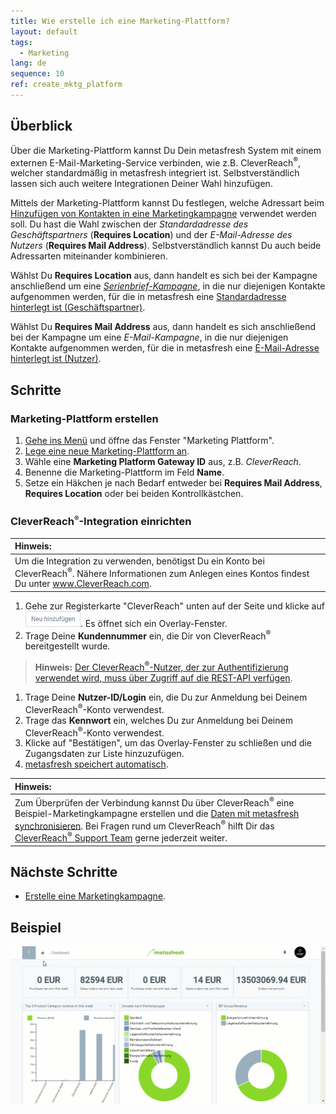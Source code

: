 ```yaml
---
title: Wie erstelle ich eine Marketing-Plattform?
layout: default
tags:
  - Marketing
lang: de
sequence: 10
ref: create_mktg_platform
---
```


## Überblick
Über die Marketing-Plattform kannst Du Dein metasfresh System mit einem externen E-Mail-Marketing-Service verbinden, wie z.B. CleverReach<sup>&#174;</sup>, welcher standardmäßig in metasfresh integriert ist. Selbstverständlich lassen sich auch weitere Integrationen Deiner Wahl hinzufügen.

Mittels der Marketing-Plattform kannst Du festlegen, welche Adressart beim [Hinzufügen von Kontakten in eine Marketingkampagne](MKTG-Kampagne_Kontakte_hinzufuegen) verwendet werden soll. Du hast die Wahl zwischen der *Standardadresse des Geschäftspartners* (**Requires Location**) und der *E-Mail-Adresse des Nutzers* (**Requires Mail Address**). Selbstverständlich kannst Du auch beide Adressarten miteinander kombinieren.

Wählst Du **Requires Location** aus, dann handelt es sich bei der Kampagne anschließend um eine [*Serienbrief-Kampagne*](Serienbriefe_erstellen), in die nur diejenigen Kontakte aufgenommen werden, für die in metasfresh eine [Standardadresse hinterlegt ist (Geschäftspartner)](Adresse_erfassen_Tab).

Wählst Du **Requires Mail Address** aus, dann handelt es sich anschließend bei der Kampagne um eine *E-Mail-Kampagne*, in die nur diejenigen Kontakte aufgenommen werden, für die in metasfresh eine [E-Mail-Adresse hinterlegt ist (Nutzer)](Nutzer_anlegen).

## Schritte

### Marketing-Plattform erstellen
1. [Gehe ins Menü](Menu) und öffne das Fenster "Marketing Plattform".
1. [Lege eine neue Marketing-Plattform an](Neuer_Datensatz_Fenster_Webui).
1. Wähle eine **Marketing Platform Gateway ID** aus, z.B. *CleverReach*.
1. Benenne die Marketing-Plattform im Feld **Name**.
1. Setze ein Häkchen je nach Bedarf entweder bei **Requires Mail Address**, **Requires Location** oder bei beiden Kontrollkästchen.

### CleverReach<sup><small>&#174;</small></sup>-Integration einrichten

| **Hinweis:** |
| :--- |
| Um die Integration zu verwenden, benötigst Du ein Konto bei CleverReach<sup>&#174;</sup>. Nähere Informationen zum Anlegen eines Kontos findest Du unter <a href="https://www.cleverreach.com/de/" title="Starten Sie jetzt mit CleverReach®!" target="\_blank">www.CleverReach.com</a>. |

1. Gehe zur Registerkarte "CleverReach" unten auf der Seite und klicke auf !["Neu hinzufügen"](assets/Neu_hinzufuegen_Button.png). Es öffnet sich ein Overlay-Fenster.
1. Trage Deine **Kundennummer** ein, die Dir von CleverReach<sup>&#174;</sup> bereitgestellt wurde.
 >**Hinweis:** [Der CleverReach<sup>&#174;</sup>-Nutzer, der zur Authentifizierung verwendet wird, muss über Zugriff auf die REST-API verfügen](../../setup/CleverReach_Setup).

1. Trage Deine **Nutzer-ID/Login** ein, die Du zur Anmeldung bei Deinem CleverReach<sup>&#174;</sup>-Konto verwendest.
1. Trage das **Kennwort** ein, welches Du zur Anmeldung bei Deinem CleverReach<sup>&#174;</sup>-Konto verwendest.
1. Klicke auf "Bestätigen", um das Overlay-Fenster zu schließen und die Zugangsdaten zur Liste hinzuzufügen.
1. [metasfresh speichert automatisch](Speicheranzeige).

| **Hinweis:** |
| :--- |
| Zum Überprüfen der Verbindung kannst Du über CleverReach<sup>&#174;</sup> eine Beispiel-Marketingkampagne erstellen und die [Daten mit metasfresh synchronisieren](MKTG_Kampagne_mit_Plattform_synchronisieren). Bei Fragen rund um CleverReach<sup>&#174;</sup> hilft Dir das <a href="https://support.cleverreach.de/hc/de/articles/360014691599" title="Integration metasfresh &#124; support.cleverreach.de" target="\_blank">CleverReach<sup>&#174;</sup> Support Team</a> gerne jederzeit weiter. |

## Nächste Schritte
- [Erstelle eine Marketingkampagne](MKTG-Kampagne_erstellen).

## Beispiel
<kbd><img src="assets/MKTG-Plattform_erstellen.gif" alt="GIF: Marketing-Plattform erstellen"></kbd>
